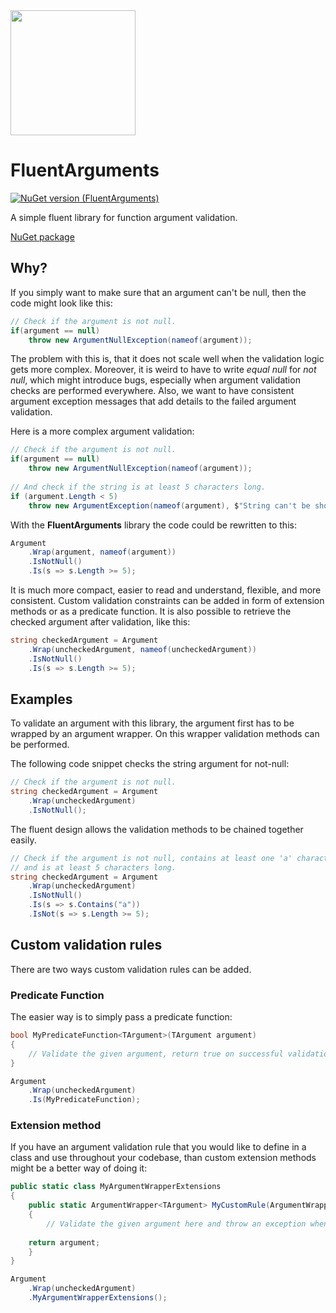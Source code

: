 <img src="https://github.com/onixion/FluentArguments/blob/main/Assets/Icon.jpg" width="200" height="200">

# FluentArguments
[![NuGet version (FluentArguments)](https://img.shields.io/nuget/v/AlinSpace.FluentArguments.svg?style=flat-square)](https://www.nuget.org/packages/AlinSpace.FluentArguments/)

A simple fluent library for function argument validation.

[NuGet package](https://www.nuget.org/packages/AlinSpace.FluentArguments/)

## Why?

If you simply want to make sure that an argument can't be null,
then the code might look like this:

```csharp
// Check if the argument is not null.
if(argument == null)
    throw new ArgumentNullException(nameof(argument));
```

The problem with this is, that it does not scale well when the validation logic gets more complex.
Moreover, it is weird to have to write *equal null* for *not null*, which might introduce bugs, 
especially when argument validation checks are performed everywhere. 
Also, we want to have consistent argument exception messages that add details to the failed argument validation.

Here is a more complex argument validation:

```csharp
// Check if the argument is not null.
if(argument == null)
    throw new ArgumentNullException(nameof(argument));
    
// And check if the string is at least 5 characters long.
if (argument.Length < 5)
    throw new ArgumentException(nameof(argument), $"String can't be shorter than 5 characters.");
```

With the **FluentArguments** library the code could be rewritten to this:

```csharp
Argument
    .Wrap(argument, nameof(argument))
    .IsNotNull()
    .Is(s => s.Length >= 5);
```

It is much more compact, easier to read and understand, flexible, and more consistent. 
Custom validation constraints can be added in form of extension methods or as a predicate function. 
It is also possible to retrieve the checked argument after validation, like this:

```csharp
string checkedArgument = Argument
    .Wrap(uncheckedArgument, nameof(uncheckedArgument))
    .IsNotNull()
    .Is(s => s.Length >= 5);
```

## Examples

To validate an argument with this library, the argument first has to be wrapped by an argument wrapper.
On this wrapper validation methods can be performed.

The following code snippet checks the string argument for not-null:

```csharp
// Check if the argument is not null.
string checkedArgument = Argument
    .Wrap(uncheckedArgument)
    .IsNotNull();
```

The fluent design allows the validation methods to be chained together easily.
	
```csharp
// Check if the argument is not null, contains at least one 'a' character
// and is at least 5 characters long.
string checkedArgument = Argument
    .Wrap(uncheckedArgument)
    .IsNotNull()
    .Is(s => s.Contains("a"))
    .IsNot(s => s.Length >= 5);
```

## Custom validation rules

There are two ways custom validation rules can be added. 

### Predicate Function

The easier way is to simply pass a predicate function:

```csharp
bool MyPredicateFunction<TArgument>(TArgument argument)
{
    // Validate the given argument, return true on successful validation; false otherwise.
}

Argument
    .Wrap(uncheckedArgument)
    .Is(MyPredicateFunction);
```

### Extension method

If you have an argument validation rule that you would like to define in a class and use throughout your codebase,
than custom extension methods might be a better way of doing it:

```csharp
public static class MyArgumentWrapperExtensions
{
    public static ArgumentWrapper<TArgument> MyCustomRule(ArgumentWrapper<TArgument> argument)
    {
        // Validate the given argument here and throw an exception when the rule is violated.
	
	return argument;
    }
}

Argument
    .Wrap(uncheckedArgument)
    .MyArgumentWrapperExtensions();
```


